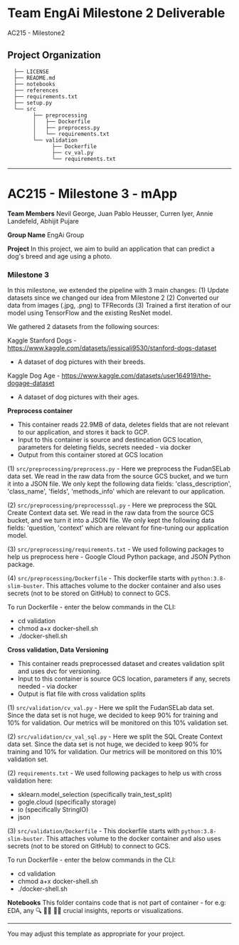 Team EngAi Milestone 2 Deliverable
==============================

AC215 - Milestone2

Project Organization
------------
      ├── LICENSE
      ├── README.md
      ├── notebooks
      ├── references
      ├── requirements.txt
      ├── setup.py
      └── src
            ├── preprocessing
            │   ├── Dockerfile
            │   ├── preprocess.py
            │   └── requirements.txt
            └── validation
                  ├── Dockerfile
                  ├── cv_val.py
                  └── requirements.txt


--------
# AC215 - Milestone 3 - mApp

**Team Members**
Nevil George, Juan Pablo Heusser, Curren Iyer, Annie Landefeld, Abhijit Pujare

**Group Name**
EngAi Group

**Project**
In this project, we aim to build an application that can predict a dog's breed and age using a photo.  

### Milestone 3 ###

In this milestone, we extended the pipeline with 3 main changes:
   (1) Update datasets since we changed our idea from Milestone 2
   (2) Converted our data from images (.jpg, .png) to TFRecords
   (3) Trained a first iteration of our model using TensorFlow and the existing ResNet model.

We gathered 2 datasets from the following sources:

Kaggle Stanford Dogs - https://www.kaggle.com/datasets/jessicali9530/stanford-dogs-dataset
 - A dataset of dog pictures with their breeds.

Kaggle Dog Age - https://www.kaggle.com/datasets/user164919/the-dogage-dataset
 - A dataset of dog pictures with their ages. 

**Preprocess container**
- This container reads 22.9MB of data, deletes fields that are not relevant to our application, and stores it back to GCP.
- Input to this container is source and destincation GCS location, parameters for deleting fields, secrets needed - via docker
- Output from this container stored at GCS location

(1) `src/preprocessing/preprocess.py`  - Here we preprocess the FudanSELab data set. We read in the raw data from the source GCS bucket, and we turn it into a JSON file. We only kept the following data fields: 'class_description', 'class_name', 'fields', 'methods_info' which are relevant to our application. 

(2) `src/preprocessing/preprocesssql.py`  - Here we preprocess the SQL Create Context data set. We read in the raw data from the source GCS bucket, and we turn it into a JSON file. We only kept the following data fields: 'question, 'context' which are relevant for fine-tuning our application model.

(3) `src/preprocessing/requirements.txt` - We used following packages to help us preprocess here - Google Cloud Python package, and JSON Python package. 

(4) `src/preprocessing/Dockerfile` - This dockerfile starts with `python:3.8-slim-buster`. This <statement> attaches volume to the docker container and also uses secrets (not to be stored on GitHub) to connect to GCS.

To run Dockerfile - enter the below commands in the CLI:
- cd validation
- chmod a+x docker-shell.sh
- ./docker-shell.sh

**Cross validation, Data Versioning**
- This container reads preprocessed dataset and creates validation split and uses dvc for versioning.
- Input to this container is source GCS location, parameters if any, secrets needed - via docker
- Output is flat file with cross validation splits
  
(1) `src/validation/cv_val.py` - Here we split the FudanSELab data set. Since the data set is not huge, we decided to keep 90% for training and 10% for validation. Our metrics will be monitored on this 10% validation set.

(2) `src/validation/cv_val_sql.py` - Here we split the SQL Create Context data set. Since the data set is not huge, we decided to keep 90% for training and 10% for validation. Our metrics will be monitored on this 10% validation set.

(2) `requirements.txt` - We used following packages to help us with cross validation here: 
- sklearn.model_selection (specifically train_test_split)
- gogle.cloud (specifically storage)
- io (specifically StringIO)
- json

(3) `src/validation/Dockerfile` - This dockerfile starts with `python:3.8-slim-buster`. This <statement> attaches volume to the docker container and also uses secrets (not to be stored on GitHub) to connect to GCS.

To run Dockerfile - enter the below commands in the CLI:
- cd validation
- chmod a+x docker-shell.sh
- ./docker-shell.sh

**Notebooks** 
This folder contains code that is not part of container - for e.g: EDA, any 🔍 🕵️‍♀️ 🕵️‍♂️ crucial insights, reports or visualizations. 

----
You may adjust this template as appropriate for your project.

